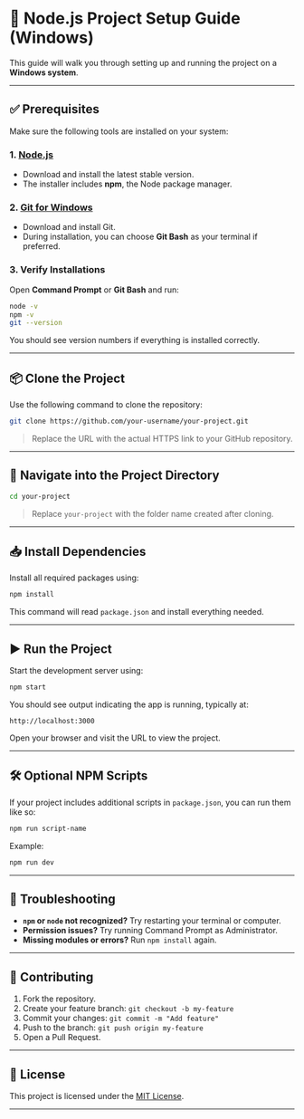 # 🚀 Node.js Project Setup Guide (Windows)

This guide will walk you through setting up and running the project on a **Windows system**.

---

## ✅ Prerequisites

Make sure the following tools are installed on your system:

### 1. [Node.js](https://nodejs.org)
- Download and install the latest stable version.
- The installer includes **npm**, the Node package manager.

### 2. [Git for Windows](https://git-scm.com)
- Download and install Git.
- During installation, you can choose **Git Bash** as your terminal if preferred.

### 3. Verify Installations

Open **Command Prompt** or **Git Bash** and run:

```bash
node -v
npm -v
git --version
```

You should see version numbers if everything is installed correctly.

---

## 📦 Clone the Project

Use the following command to clone the repository:

```bash
git clone https://github.com/your-username/your-project.git
```

> Replace the URL with the actual HTTPS link to your GitHub repository.

---

## 📁 Navigate into the Project Directory

```bash
cd your-project
```

> Replace `your-project` with the folder name created after cloning.

---

## 📥 Install Dependencies

Install all required packages using:

```bash
npm install
```

This command will read `package.json` and install everything needed.

---

## ▶️ Run the Project

Start the development server using:

```bash
npm start
```

You should see output indicating the app is running, typically at:

```
http://localhost:3000
```

Open your browser and visit the URL to view the project.

---

## 🛠️ Optional NPM Scripts

If your project includes additional scripts in `package.json`, you can run them like so:

```bash
npm run script-name
```

Example:

```bash
npm run dev
```

---

## 🐞 Troubleshooting

- **`npm` or `node` not recognized?** Try restarting your terminal or computer.
- **Permission issues?** Try running Command Prompt as Administrator.
- **Missing modules or errors?** Run `npm install` again.

---

## 🤝 Contributing

1. Fork the repository.
2. Create your feature branch: `git checkout -b my-feature`
3. Commit your changes: `git commit -m "Add feature"`
4. Push to the branch: `git push origin my-feature`
5. Open a Pull Request.

---

## 📄 License

This project is licensed under the [MIT License](https://opensource.org/licenses/MIT).

---
